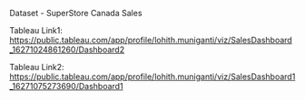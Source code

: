 Dataset - SuperStore Canada Sales

Tableau Link1: https://public.tableau.com/app/profile/lohith.muniganti/viz/SalesDashboard_16271024861260/Dashboard2

Tableau Link2: https://public.tableau.com/app/profile/lohith.muniganti/viz/SalesDashboard1_16271075273690/Dashboard1
